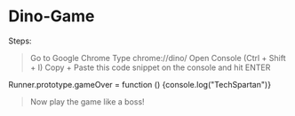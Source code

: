 # Dino-Game

Steps:

> Go to Google Chrome
> Type chrome://dino/
> Open Console (Ctrl + Shift + I)
> Copy + Paste this code snippet on the console and hit ENTER

Runner.prototype.gameOver = function () {console.log("TechSpartan")}

> Now play the game like a boss!
